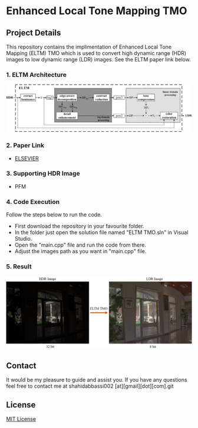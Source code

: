 # Enhanced Local Tone Mapping TMO

## Project Details

This repository contains the implimentation of Enhanced Local Tone Mapping (ELTM) TMO which is used to convert high dynamic range (HDR) images to low dynamic range (LDR) images. See the ELTM paper link below.

### 1. ELTM Architecture

![App Screenshot](https://github.com/abbassi007/Enhanced_Local_Tone_Mapping_TMO/blob/master/pngs/Architecture.jpg)

### 2. Paper Link

- [ELSEVIER](https://www.sciencedirect.com/science/article/pii/S1047320318300555)

### 3. Supporting HDR Image

- PFM

### 4. Code Execution

Follow the steps below to run the code.

- First download the repository in your favourite folder.
- In the folder just open the solution file named "ELTM TMO.sln" in Visual Studio.
- Open the "main.cpp" file and run the code from there.
- Adjust the images path as you want in "main.cpp" file.

### 5. Result

![App Screenshot](https://github.com/abbassi007/Enhanced_Local_Tone_Mapping_TMO/blob/master/pngs/example.png)

## Contact

It would be my pleasure to guide and assist you. If you have any questions feel free to contact me at shahidabbassi002 [at][gmail][dot][com].git

## License

[MIT License](LICENSE)
